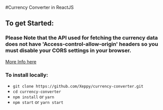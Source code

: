 #Currency Converter in ReactJS

## To get Started:
### Please Note that the API used for fetching the currency data does not have 'Access-control-allow-origin' headers so you must disable your CORS settings in your browser. 
[More Info here](https://www.thepolyglotdeveloper.com/2014/08/bypass-cors-errors-testing-apis-locally/)

### To install locally:

- `git clone https://github.com/Xeppy/currency-converter.git`
- `cd currency-converter`
- `npm install` or `yarn`
- `npm start` or `yarn start`